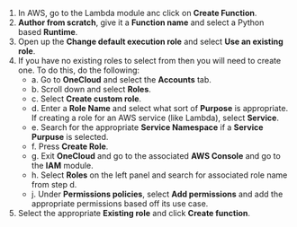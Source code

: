 1. In AWS, go to the Lambda module anc click on **Create Function**.
2. **Author from scratch**, give it a **Function name** and select a Python based **Runtime**.
3. Open up the **Change default execution role** and select **Use an existing role**.
4. If you have no existing roles to select from then you will need to create one. To do this, do the following:
   - a. Go to **OneCloud** and select the **Accounts** tab.
   - b. Scroll down and select **Roles**.
   - c. Select **Create custom role**.
   - d. Enter a **Role Name** and select what sort of **Purpose** is appropriate. If creating a role for an AWS service (like Lambda), select **Service**.
   - e. Search for the appropriate **Service Namespace** if a **Service** **Purpuse** is selected.
   - f. Press **Create Role**.
   - g. Exit **OneCloud** and go to the associated **AWS Console** and go to the **IAM** module.
   - h. Select **Roles** on the left panel and search for associated role name from step d.
   - j.  Under **Permissions policies**, select **Add permissions** and add the appropriate permissions based off its use case.
5. Select the appropriate **Existing role** and click **Create function**.


